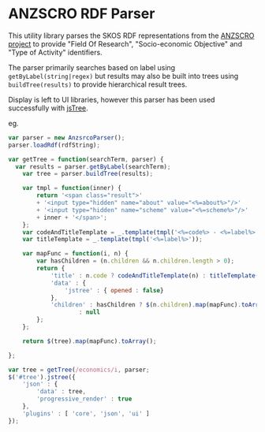 ANZSCRO RDF Parser
==================

This utility library parses the SKOS RDF representations from the [ANZSCRO
project][1] to provide "Field Of Research", "Socio-economic Objective" and "Type
of Activity" identifiers.

The parser primarily searches based on label using `getByLabel(string|regex)`
but results may also be built into trees using `buildTree(results)` to provide
hierarchical result trees.

Display is left to UI libraries, however this parser has been used successfully
with [jsTree](http://www.jstree.com/). 

eg.

```javascript
var parser = new AnzsrcoParser();
parser.loadRdf(rdfString);

var getTree = function(searchTerm, parser) {
  var results = parser.getByLabel(searchTerm);
	var tree = parser.buildTree(results);

	var tmpl = function(inner) {
		return '<span class="result">'
		+ '<input type="hidden" name="about" value="<%=about%>"/>'
		+ '<input type="hidden" name="scheme" value="<%=scheme%>"/>'
		+ inner + '</span>';
	};
	var codeAndTitleTemplate = _.template(tmpl('<%=code%> - <%=label%>'));
	var titleTemplate = _.template(tmpl('<%=label%>'));

	var mapFunc = function(i, n) {
		var hasChildren = (n.children && n.children.length > 0);
		return {
			'title' : n.code ? codeAndTitleTemplate(n) : titleTemplate(n),
			'data' : {
				'jstree' : { opened : false}
			},
			'children' : hasChildren ? $(n.children).map(mapFunc).toArray()
					: null
		};
	};

	return $(tree).map(mapFunc).toArray();

};

var tree = getTree(/economics/i, parser;
$('#tree').jstree({
	'json' : {
		'data' : tree,
		'progressive_render' : true
	},
	'plugins' : [ 'core', 'json', 'ui' ]
});
```

[1]: http://anzsrco.github.com/anzsrco/